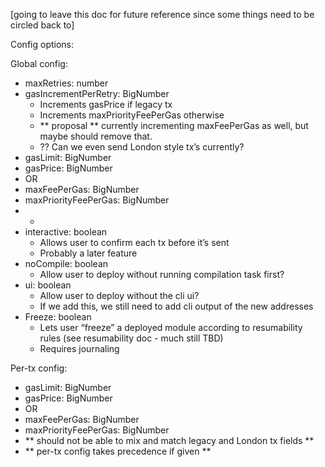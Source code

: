 [going to leave this doc for future reference since some things need to be circled back to]

Config options:

Global config:

- maxRetries: number
- gasIncrementPerRetry: BigNumber
  - Increments gasPrice if legacy tx
  - Increments maxPriorityFeePerGas otherwise
  - ** proposal ** currently incrementing maxFeePerGas as well, but maybe should remove that.
  - ?? Can we even send London style tx’s currently?
- gasLimit: BigNumber
- gasPrice: BigNumber
- OR
- maxFeePerGas: BigNumber
- maxPriorityFeePerGas: BigNumber
- -
- interactive: boolean
  - Allows user to confirm each tx before it’s sent
  - Probably a later feature
- noCompile: boolean
  - Allow user to deploy without running compilation task first?
- ui: boolean
  - Allow user to deploy without the cli ui?
  - If we add this, we still need to add cli output of the new addresses
- Freeze: boolean
  - Lets user “freeze” a deployed module according to resumability rules (see resumability doc - much still TBD)
  - Requires journaling

Per-tx config:

- gasLimit: BigNumber
- gasPrice: BigNumber
- OR
- maxFeePerGas: BigNumber
- maxPriorityFeePerGas: BigNumber
- ** should not be able to mix and match legacy and London tx fields **
- ** per-tx config takes precedence if given **
